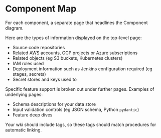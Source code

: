 # Component Map
For each component, a separate page that headlines the Component diagram.

Here are the types of information displayed on the top-level page:

* Source code repositories
* Related AWS accounts, GCP projects or Azure subscriptions
* Related objects (eg S3 buckets, Kubernetes clusters)
* IAM roles used
* Deployment information such as Jenkins configuration required (eg stages, secrets)
* Secret stores and keys used to 

Specific feature support is broken out under further pages. Examples of underlying pages:

* Schema descriptions for your data store
* Input validation controls (eg JSON schema, Python `pydantic`)
* Feature deep dives

Your wki should include tags, so these tags should match procedures for automatic linking.


